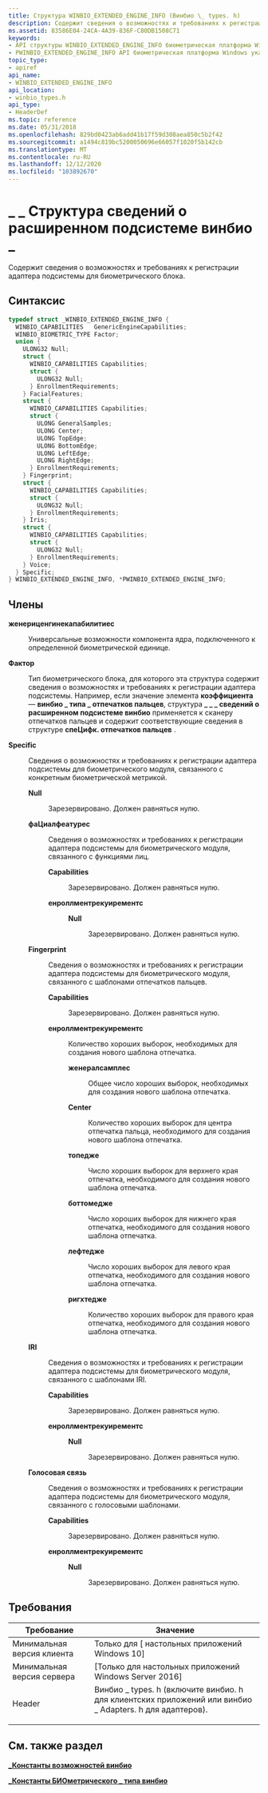 ```yaml
---
title: Структура WINBIO_EXTENDED_ENGINE_INFO (Винбио \_ types. h)
description: Содержит сведения о возможностях и требованиях к регистрации адаптера подсистемы для биометрического блока.
ms.assetid: 83586E04-24CA-4A39-836F-C80DB1508C71
keywords:
- API структуры WINBIO_EXTENDED_ENGINE_INFO биометрическая платформа Windows
- PWINBIO_EXTENDED_ENGINE_INFO API биометрическая платформа Windows указателя структуры
topic_type:
- apiref
api_name:
- WINBIO_EXTENDED_ENGINE_INFO
api_location:
- winbio_types.h
api_type:
- HeaderDef
ms.topic: reference
ms.date: 05/31/2018
ms.openlocfilehash: 829bd0423ab6add41b17f59d308aea850c5b2f42
ms.sourcegitcommit: a1494c819bc5200050696e66057f1020f5b142cb
ms.translationtype: MT
ms.contentlocale: ru-RU
ms.lasthandoff: 12/12/2020
ms.locfileid: "103892670"
---
```

# <a name="winbio_extended_engine_info-structure"></a>\_ \_ Структура сведений о расширенном подсистеме винбио \_

Содержит сведения о возможностях и требованиях к регистрации адаптера подсистемы для биометрического блока.

## <a name="syntax"></a>Синтаксис


```C++
typedef struct _WINBIO_EXTENDED_ENGINE_INFO {
  WINBIO_CAPABILITIES   GenericEngineCapabilities;
  WINBIO_BIOMETRIC_TYPE Factor;
  union {
    ULONG32 Null;
    struct {
      WINBIO_CAPABILITIES Capabilities;
      struct {
        ULONG32 Null;
      } EnrollmentRequirements;
    } FacialFeatures;
    struct {
      WINBIO_CAPABILITIES Capabilities;
      struct {
        ULONG GeneralSamples;
        ULONG Center;
        ULONG TopEdge;
        ULONG BottomEdge;
        ULONG LeftEdge;
        ULONG RightEdge;
      } EnrollmentRequirements;
    } Fingerprint;
    struct {
      WINBIO_CAPABILITIES Capabilities;
      struct {
        ULONG32 Null;
      } EnrollmentRequirements;
    } Iris;
    struct {
      WINBIO_CAPABILITIES Capabilities;
      struct {
        ULONG32 Null;
      } EnrollmentRequirements;
    } Voice;
  } Specific;
} WINBIO_EXTENDED_ENGINE_INFO, *PWINBIO_EXTENDED_ENGINE_INFO;
```



## <a name="members"></a>Члены

<dl> <dt>

**женериценгинекапабилитиес**
</dt> <dd>

Универсальные возможности компонента ядра, подключенного к определенной биометрической единице.

</dd> <dt>

**Фактор**
</dt> <dd>

Тип биометрического блока, для которого эта структура содержит сведения о возможностях и требованиях к регистрации адаптера подсистемы. Например, если значение элемента **коэффициента** — **винбио \_ типа \_ отпечатков пальцев**, структура **\_ \_ \_ сведений о расширенном подсистеме винбио** применяется к сканеру отпечатков пальцев и содержит соответствующие сведения в структуре **спеЦифк. отпечатков пальцев** .

</dd> <dt>

**Specific**
</dt> <dd>

Сведения о возможностях и требованиях к регистрации адаптера подсистемы для биометрического модуля, связанного с конкретным биометрической метрикой.

<dl> <dt>

**Null**
</dt> <dd>

Зарезервировано. Должен равняться нулю.

</dd> <dt>

**фаЦиалфеатурес**
</dt> <dd>

Сведения о возможностях и требованиях к регистрации адаптера подсистемы для биометрического модуля, связанного с функциями лиц.

<dl> <dt>

**Capabilities**
</dt> <dd>

Зарезервировано. Должен равняться нулю.

</dd> <dt>

**енроллментрекуирементс**
</dt> <dd> <dl> <dt>

**Null**
</dt> <dd>

Зарезервировано. Должен равняться нулю.

</dd> </dl> </dd> </dl> </dd> <dt>

**Fingerprint**
</dt> <dd>

Сведения о возможностях и требованиях к регистрации адаптера подсистемы для биометрического модуля, связанного с шаблонами отпечатков пальцев.

<dl> <dt>

**Capabilities**
</dt> <dd>

Зарезервировано. Должен равняться нулю.

</dd> <dt>

**енроллментрекуирементс**
</dt> <dd>

Количество хороших выборок, необходимых для создания нового шаблона отпечатка.

<dl> <dt>

**женералсамплес**
</dt> <dd>

Общее число хороших выборок, необходимых для создания нового шаблона отпечатка.

</dd> <dt>

**Center**
</dt> <dd>

Количество хороших выборок для центра отпечатка пальца, необходимого для создания нового шаблона отпечатка.

</dd> <dt>

**топедже**
</dt> <dd>

Число хороших выборок для верхнего края отпечатка, необходимого для создания нового шаблона отпечатка.

</dd> <dt>

**боттомедже**
</dt> <dd>

Число хороших выборок для нижнего края отпечатка, необходимого для создания нового шаблона отпечатка.

</dd> <dt>

**лефтедже**
</dt> <dd>

Число хороших выборок для левого края отпечатка, необходимого для создания нового шаблона отпечатка.

</dd> <dt>

**ригхтедже**
</dt> <dd>

Количество хороших выборок для правого края отпечатка, необходимого для создания нового шаблона отпечатка.

</dd> </dl> </dd> </dl> </dd> <dt>

**IRI**
</dt> <dd>

Сведения о возможностях и требованиях к регистрации адаптера подсистемы для биометрического модуля, связанного с шаблонами IRI.

<dl> <dt>

**Capabilities**
</dt> <dd>

Зарезервировано. Должен равняться нулю.

</dd> <dt>

**енроллментрекуирементс**
</dt> <dd> <dl> <dt>

**Null**
</dt> <dd>

Зарезервировано. Должен равняться нулю.

</dd> </dl> </dd> </dl> </dd> <dt>

**Голосовая связь**
</dt> <dd>

Сведения о возможностях и требованиях к регистрации адаптера подсистемы для биометрического модуля, связанного с голосовыми шаблонами.

<dl> <dt>

**Capabilities**
</dt> <dd>

Зарезервировано. Должен равняться нулю.

</dd> <dt>

**енроллментрекуирементс**
</dt> <dd> <dl> <dt>

**Null**
</dt> <dd>

Зарезервировано. Должен равняться нулю.

</dd> </dl> </dd> </dl> </dd> </dl> </dd> </dl>

## <a name="requirements"></a>Требования



| Требование | Значение |
|-------------------------------------|--------------------------------------------------------------------------------------------------------------------------------------------------------------------------|
| Минимальная версия клиента<br/> | Только для \[ настольных приложений Windows 10\]<br/>                                                                                                                              |
| Минимальная версия сервера<br/> | \[Только для настольных приложений Windows Server 2016\]<br/>                                                                                                                     |
| Header<br/>                   | <dl> <dt>Винбио \_ types. h (включите винбио. h для клиентских приложений или винбио \_ Adapters. h для адаптеров).</dt> </dl> |



## <a name="see-also"></a>См. также раздел

<dl> <dt>

[**\_Константы возможностей винбио**](winbio-capability-constants.md)
</dt> <dt>

[**\_Константы БИОметрического \_ типа винбио**](winbio-biometric-type-constants.md)
</dt> </dl>

 

 





